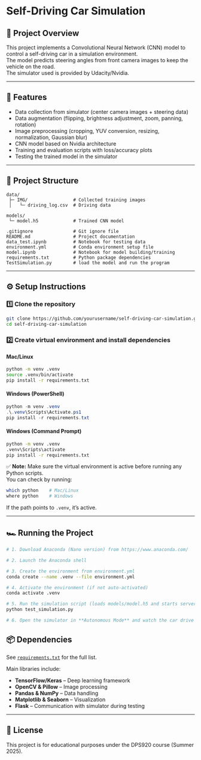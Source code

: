 # Self-Driving Car Simulation

## 📌 Project Overview

This project implements a Convolutional Neural Network (CNN) model to control a self-driving car in a simulation environment.  
The model predicts steering angles from front camera images to keep the vehicle on the road.  
The simulator used is provided by Udacity/Nvidia.

---

## 🚀 Features

- Data collection from simulator (center camera images + steering data)
- Data augmentation (flipping, brightness adjustment, zoom, panning, rotation)
- Image preprocessing (cropping, YUV conversion, resizing, normalization, Gaussian blur)
- CNN model based on Nvidia architecture
- Training and evaluation scripts with loss/accuracy plots
- Testing the trained model in the simulator

---

## 📂 Project Structure

```
data/
 ├─ IMG/                 # Collected training images
 │   └─ driving_log.csv  # Driving data

models/
 └─ model.h5             # Trained CNN model

.gitignore               # Git ignore file
README.md                # Project documentation
data_test.ipynb          # Notebook for testing data
environment.yml          # Conda environment setup file
model.ipynb              # Notebook for model building/training
requirements.txt         # Python package dependencies
TestSimulation.py        # load the model and run the program
```

---

## ⚙️ Setup Instructions

### 1️⃣ Clone the repository

```bash
git clone https://github.com/yourusername/self-driving-car-simulation.git
cd self-driving-car-simulation
```

### 2️⃣ Create virtual environment and install dependencies

#### Mac/Linux

```bash
python -m venv .venv
source .venv/bin/activate
pip install -r requirements.txt
```

#### Windows (PowerShell)

```powershell
python -m venv .venv
.\.venv\Scripts\Activate.ps1
pip install -r requirements.txt
```

#### Windows (Command Prompt)

```cmd
python -m venv .venv
.venv\Scripts\activate
pip install -r requirements.txt
```

✅ **Note:** Make sure the virtual environment is active before running any Python scripts.  
You can check by running:

```bash
which python    # Mac/Linux
where python    # Windows
```

If the path points to `.venv`, it’s active.

---

## 🏎 Running the Project

```bash
# 1. Download Anaconda (Nano version) from https://www.anaconda.com/

# 2. Launch the Anaconda shell

# 3. Create the environment from environment.yml
conda create --name .venv --file environment.yml

# 4. Activate the environment (if not auto-activated)
conda activate .venv

# 5. Run the simulation script (loads models/model.h5 and starts server)
python test_simulation.py

# 6. Open the simulator in **Autonomous Mode** and watch the car drive itself.
```

## 📦 Dependencies

See [`requirements.txt`](requirements.txt) for the full list.

Main libraries include:

- **TensorFlow/Keras** – Deep learning framework
- **OpenCV & Pillow** – Image processing
- **Pandas & NumPy** – Data handling
- **Matplotlib & Seaborn** – Visualization
- **Flask** – Communication with simulator during testing

---

## 📜 License

This project is for educational purposes under the DPS920 course (Summer 2025).
